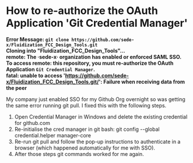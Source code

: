 # How to re-authorize the OAuth Application 'Git Credential Manager'
**Error Message: 
`git clone https://github.com/sede-x/Fluidization_FCC_Design_Tools.git`  
Cloning into "Fluidization_FCC_Design_Tools"...  
remote: The ·sede-x· organization has enabled or enforced SAML SSO.   
To access remote: this repository, you must re-authorize the OAuth Application `Git Credential Manager`.  
fatal: unable to access 'https://github.com/sede-x/Fluidization_FCC_Design_Tools.git/': Failure when receiving data from the peer**

My company just enabled SSO for my Github Org overnight so was getting the same error running git pull. I fixed this with the following steps.

1. Open Credential Manager in Windows and delete the existing credential for github.com
2. Re-initialise the cred manager in git bash: git config --global credential.helper manager-core
3. Re-run git pull and follow the pop-up instructions to authenticate in a browser (which happened automatically for me with SSO).
4. After those steps git commands worked for me again.
